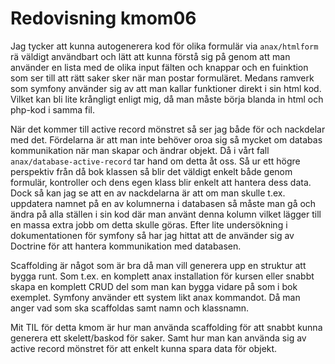---
---
Redovisning kmom06
=========================

Jag tycker att kunna autogenerera kod för olika formulär via ```anax/htmlform``` rä väldigt användbart och lätt att kunna förstå sig på genom att man använder en lista med de
olika input fälten och knappar och en fuinktion som ser till att rätt saker sker när man postar formuläret. Medans ramverk som symfony använder sig av att man kallar funktioner
direkt i sin html kod. Vilket kan bli lite krångligt enligt mig, då man måste börja blanda in html och php-kod i samma fil.

När det kommer till active record mönstret så ser jag både för och nackdelar med det. Fördelarna är att man inte behöver oroa sig så mycket om databas kommunikation när man
skapar och ändrar objekt. Då i vårt fall ```anax/database-active-record``` tar hand om detta åt oss. Så ur ett högre perspektiv från då bok klassen så blir det väldigt enkelt
både genom formulär, kontroller och dens egen klass blir enkelt att hantera dess data. Dock så kan jag se att en av nackdelarna är att om man skulle t.ex. uppdatera namnet på
en av kolumnerna i databasen så måste man gå och ändra på alla ställen i sin kod där man använt denna kolumn vilket lägger till en massa extra jobb om detta skulle göras. Efter
lite undersökning i dokumentationen för symfony så har jag hittat att de använder sig av Doctrine för att hantera kommunikation med databasen.

Scaffolding är något som är bra då man vill generera upp en struktur att bygga runt. Som t.ex. en komplett anax installation för kursen eller snabbt skapa en komplett CRUD del
som man kan bygga vidare på som i bok exemplet. Symfony använder ett system likt anax kommandot. Då man anger vad som ska scaffoldas samt namn  och klassnamn.

Mit TIL för detta kmom är hur man använda scaffolding för att snabbt kunna generera ett skelett/baskod för saker. Samt hur man kan använda sig av active record mönstret för att
enkelt kunna spara data för objekt.
